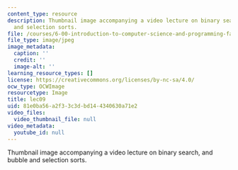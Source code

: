 ```yaml
---
content_type: resource
description: Thumbnail image accompanying a video lecture on binary search, and bubble
  and selection sorts.
file: /courses/6-00-introduction-to-computer-science-and-programming-fall-2008/81e0ba56a2f33c3dbd144340630a71e2_lec09.jpg
file_type: image/jpeg
image_metadata:
  caption: ''
  credit: ''
  image-alt: ''
learning_resource_types: []
license: https://creativecommons.org/licenses/by-nc-sa/4.0/
ocw_type: OCWImage
resourcetype: Image
title: lec09
uid: 81e0ba56-a2f3-3c3d-bd14-4340630a71e2
video_files:
  video_thumbnail_file: null
video_metadata:
  youtube_id: null
---
```

Thumbnail image accompanying a video lecture on binary search, and bubble and selection sorts.